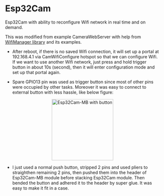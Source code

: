 # Esp32Cam
Esp32Cam with ability to reconfigure Wifi network in real time and on demand.

This was modified from example CameraWebServer with help from [WifiManager library](https://github.com/tzapu/WiFiManager) and its examples.

  * After reboot, if there is no saved Wifi connection, it will set up a portal at 192.168.4.1 via CamWifiConfigure hotspot so that we can configure Wifi. If we want to use another Wifi network, just press and hold trigger button in about 10s (second), then it will enter configuration mode and set up that portal again.
  
  * Spare GPIO13 pin was used as trigger button since most of other pins were occupied by other tasks. Moreover it was easy to connect to external button with less hassle, like below figure:
  <p align="center">
  <img src="https://github.com/hanhha/Esp32Cam/assets/2361076/9c53a1ce-f4b6-44a1-a5c4-975472393346" width="200" height="200" alt="Esp32Cam-MB with button"/>
  </p>
  
  * I just used a normal push button, stripped 2 pins and used pliers to straighthen remaining 2 pins, then pushed them into the header of Esp32Cam-MB module before stacking Esp32Cam module. Then bended the button and adhered it to the header by super glue. It was easy to make it fit in a case. 
  

